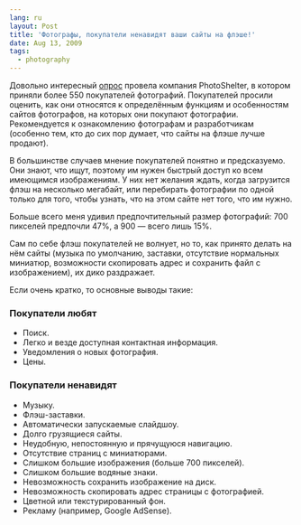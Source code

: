 ```yaml
---
lang: ru
layout: Post
title: 'Фотографы, покупатели ненавидят ваши сайты на флэше!'
date: Aug 13, 2009
tags:
  - photography
---
```


Довольно интересный [опрос](http://www.photoshelter.com/mkt/photo-buyer-survey-2009 "PhotoShelter's 2009 What Buyers Want survey — all about photography websites. Get the results for free.") провела компания PhotoShelter, в котором приняли более 550 покупателей фотографий. Покупателей просили оценить, как они относятся к определённым функциям и особенностям сайтов фотографов, на которых они покупают фотографии. Рекомендуется к ознакомлению фотографам и разработчикам (особенно тем, кто до сих пор думает, что сайты на флэше лучше продают).

<!--more-->

В большинстве случаев мнение покупателей понятно и предсказуемо. Они знают, что ищут, поэтому им нужен быстрый доступ ко всем имеющимся изображениям. У них нет желания ждать, когда загрузится флэш на несколько мегабайт, или перебирать фотографии по одной только для того, чтобы узнать, что на этом сайте нет того, что им нужно.

Больше всего меня удивил предпочтительный размер фотографий: 700 пикселей предпочли 47%, а 900 — всего лишь 15%.

Сам по себе флэш покупателей не волнует, но то, как принято делать на нём сайты (музыка по умолчанию, заставки, отсутствие нормальных миниатюр, возможности скопировать адрес и сохранить файл с изображением), их дико раздражает.

Если очень кратко, то основные выводы такие:

### Покупатели любят

- Поиск.
- Легко и везде доступная контактная информация.
- Уведомления о новых фотография.
- Цены.

### Покупатели ненавидят

- Музыку.
- Флэш-заставки.
- Автоматически запускаемые слайдшоу.
- Долго грузящиеся сайты.
- Неудобную, непостоянную и прячущуюся навигацию.
- Отсутствие страниц с миниатюрами.
- Слишком большие изображения (больше 700 пикселей).
- Слишком большие водяные знаки.
- Невозможность сохранить изображение на диск.
- Невозможность скопировать адрес страницы с фотографией.
- Цветной или текстурированный фон.
- Рекламу (например, Google AdSense).
